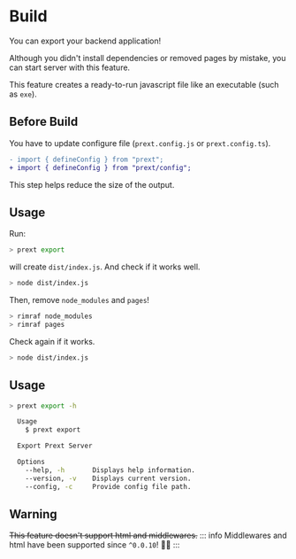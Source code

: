 # Build

You can export your backend application!

Although you didn't install dependencies or removed pages by mistake, you can start server with this feature.

This feature creates a ready-to-run javascript file like an executable (such as `exe`).

## Before Build

You have to update configure file (`prext.config.js` or `prext.config.ts`).

```diff
- import { defineConfig } from "prext";
+ import { defineConfig } from "prext/config";
```

This step helps reduce the size of the output.

## Usage

Run:

```bash
> prext export
```

will create `dist/index.js`. And check if it works well.

```bash
> node dist/index.js
```

Then, remove `node_modules` and `pages`!

```bash
> rimraf node_modules
> rimraf pages
```

Check again if it works.

```bash
> node dist/index.js
```

## Usage

```bash
> prext export -h

  Usage
    $ prext export

  Export Prext Server

  Options
    --help, -h       Displays help information.
    --version, -v    Displays current version.
    --config, -c     Provide config file path.
```

## Warning

~~This feature doesn't support html and middlewares.~~
::: info
Middlewares and html have been supported since `^0.0.10`! 🎉🎉
:::
